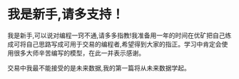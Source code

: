 # 我是新手,请多支持！

我是新手,可以说对编程一窍不通,请多多指教!我准备用一年的时间在优矿把自己练成可将自己思路写成可用于交易的编程者,希望得到大家的指正。学习中肯定会使用很多大师辛苦编写的模型，在此一并表示感谢。

交易中我最不能接受的是未来数据,我的第一篇将从未来数据学起。